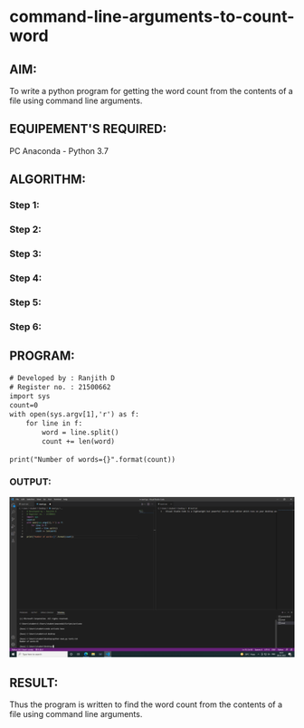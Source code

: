 # command-line-arguments-to-count-word
## AIM:
To write a python program for getting the word count from the contents of a file using command line arguments.
## EQUIPEMENT'S REQUIRED: 
PC
Anaconda - Python 3.7
## ALGORITHM: 
### Step 1:

### Step 2: 
 
### Step 3: 

### Step 4:  

### Step 5: 

### Step 6: 

## PROGRAM:
~~~
# Developed by : Ranjith D
# Register no. : 21500662
import sys
count=0
with open(sys.argv[1],'r') as f:
    for line in f:
        word = line.split()
        count += len(word)
        
print("Number of words={}".format(count))
~~~
### OUTPUT:
![output](https://github.com/RanjithD18/command-line-arguments-to-count-word/blob/main/Screenshot%20(9).png)


## RESULT:
Thus the program is written to find the word count from the contents of a file using command line arguments.
